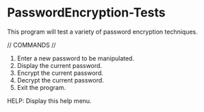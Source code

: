 # PasswordEncryption-Tests
This program will test a variety of password encryption techniques.


// COMMANDS //
1. Enter a new password to be manipulated.
2. Display the current password.
3. Encrypt the current password.
4. Decrypt the current password.
5. Exit the program.

HELP: Display this help menu.
